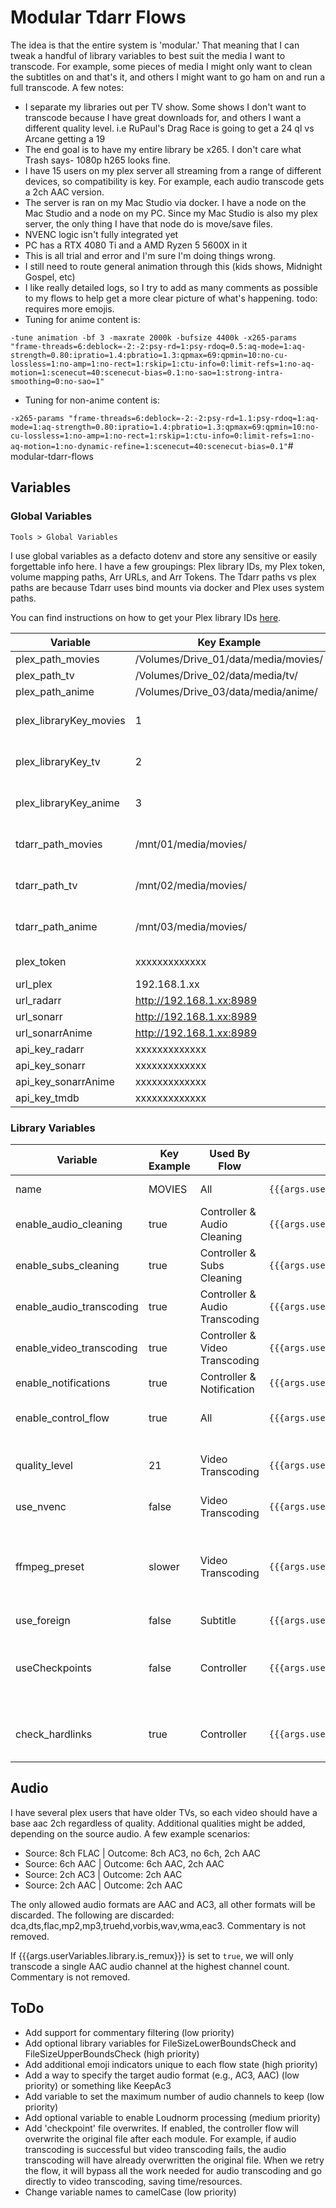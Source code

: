 # Modular Tdarr Flows

The idea is that the entire system is 'modular.' That meaning that I can tweak a
handful of library variables to best suit the media I want to transcode. For
example, some pieces of media I might only want to clean the subtitles on and
that's it, and others I might want to go ham on and run a full transcode. A few
notes:

- I separate my libraries out per TV show. Some shows I don't want to transcode
  because I have great downloads for, and others I want a different quality
  level. i.e RuPaul's Drag Race is going to get a 24 ql vs Arcane getting a 19
- The end goal is to have my entire library be x265. I don't care what Trash
  says- 1080p h265 looks fine.
- I have 15 users on my plex server all streaming from a range of different
  devices, so compatibility is key. For example, each audio transcode gets a 2ch
  AAC version.
- The server is ran on my Mac Studio via docker. I have a node on the Mac Studio
  and a node on my PC. Since my Mac Studio is also my plex server, the only
  thing I have that node do is move/save files.
- NVENC logic isn't fully integrated yet
- PC has a RTX 4080 Ti and a AMD Ryzen 5 5600X in it
- This is all trial and error and I'm sure I'm doing things wrong.
- I still need to route general animation through this (kids shows, Midnight
  Gospel, etc)
- I like really detailed logs, so I try to add as many comments as possible to
  my flows to help get a more clear picture of what's happening. todo: requires
  more emojis.
- Tuning for anime content is:

`-tune animation -bf 3 -maxrate 2000k -bufsize 4400k -x265-params "frame-threads=6:deblock=-2:-2:psy-rd=1:psy-rdoq=0.5:aq-mode=1:aq-strength=0.80:ipratio=1.4:pbratio=1.3:qpmax=69:qpmin=10:no-cu-lossless=1:no-amp=1:no-rect=1:rskip=1:ctu-info=0:limit-refs=1:no-aq-motion=1:scenecut=40:scenecut-bias=0.1:no-sao=1:strong-intra-smoothing=0:no-sao=1"`

- Tuning for non-anime content is:

`-x265-params "frame-threads=6:deblock=-2:-2:psy-rd=1.1:psy-rdoq=1:aq-mode=1:aq-strength=0.80:ipratio=1.4:pbratio=1.3:qpmax=69:qpmin=10:no-cu-lossless=1:no-amp=1:no-rect=1:rskip=1:ctu-info=0:limit-refs=1:no-aq-motion=1:no-dynamic-refine=1:scenecut=40:scenecut-bias=0.1"`#
modular-tdarr-flows

## Variables

### Global Variables

`Tools > Global Variables`

I use global variables as a defacto dotenv and store any sensitive or easily
forgettable info here. I have a few groupings: Plex library IDs, my Plex token,
volume mapping paths, Arr URLs, and Arr Tokens. The Tdarr paths vs plex paths
are because Tdarr uses bind mounts via docker and Plex uses system paths.

You can find instructions on how to get your Plex library IDs
[here](https://support.plex.tv/articles/201638786-plex-media-server-url-commands/).

| Variable               | Key Example                          | Category             | Arg                                                      |
| ---------------------- | ------------------------------------ | -------------------- | -------------------------------------------------------- |
| plex_path_movies       | /Volumes/Drive_01/data/media/movies/ | Plex Path            | `{{{args.userVariables.global.plex_path_movies}}}`       |
| plex_path_tv           | /Volumes/Drive_02/data/media/tv/     | Plex Path            | `{{{args.userVariables.global.plex_path_tv}}}`           |
| plex_path_anime        | /Volumes/Drive_03/data/media/anime/  | Plex Path            | `{{{args.userVariables.global.plex_path_anime}}}`        |
| plex_libraryKey_movies | 1                                    | Plex Library Key     | `{{{args.userVariables.global.plex_libraryKey_movies}}}` |
| plex_libraryKey_tv     | 2                                    | Plex Library Key     | `{{{args.userVariables.global.plex_libraryKey_tv}}}`     |
| plex_libraryKey_anime  | 3                                    | Plex Library Key     | `{{{args.userVariables.global.plex_libraryKey_anime}}}`  |
| tdarr_path_movies      | /mnt/01/media/movies/                | TDARR Volume Mapping | `{{{args.userVariables.global.tdarr_path_movies}}}`      |
| tdarr_path_tv          | /mnt/02/media/movies/                | TDARR Volume Mapping | `{{{args.userVariables.global.tdarr_path_tv}}}`          |
| tdarr_path_anime       | /mnt/03/media/movies/                | TDARR Volume Mapping | `{{{args.userVariables.global.tdarr_path_anime}}}`       |
| plex_token             | xxxxxxxxxxxxx                        | Plex Token           | `{{{args.userVariables.global.plex_token}}}`             |
| url_plex               | 192.168.1.xx                         | Plex IP              | `{{{args.userVariables.global.url_radarr}}}`             |
| url_radarr             | http://192.168.1.xx:8989             | Arr URL              | `{{{args.userVariables.global.url_radarr}}}`             |
| url_sonarr             | http://192.168.1.xx:8989             | Arr URL              | `{{{args.userVariables.global.url_sonarr}}}`             |
| url_sonarrAnime        | http://192.168.1.xx:8989             | Arr URL              | `{{{args.userVariables.global.url_sonarrAnime}}}`        |
| api_key_radarr         | xxxxxxxxxxxxx                        | API Key              | `{{{args.userVariables.global.api_key_radarr}}}`         |
| api_key_sonarr         | xxxxxxxxxxxxx                        | API Key              | `{{{args.userVariables.global.api_key_sonarr}}}`         |
| api_key_sonarrAnime    | xxxxxxxxxxxxx                        | API Key              | `{{{args.userVariables.global.api_key_sonarrAnime}}}`    |
| api_key_tmdb           | xxxxxxxxxxxxx                        | API Key              | `{{{args.userVariables.global.api_key_tmdb}}}`           |

### Library Variables

| Variable                 | Key Example | Used By Flow                   | Arg                                                         | Note                                                                              |
| ------------------------ | ----------- | ------------------------------ | ----------------------------------------------------------- | --------------------------------------------------------------------------------- |
| name                     | MOVIES      | All                            | `{{{args.userVariables.library.name}}}`                     | Must be all uppercase                                                             |
| enable_audio_cleaning    | true        | Controller & Audio Cleaning    | `{{{args.userVariables.library.enable_audio_cleaning}}}`    | lowercase, true/false                                                             |
| enable_subs_cleaning     | true        | Controller & Subs Cleaning     | `{{{args.userVariables.library.enable_subs_cleaning}}}`     | lowercase, true/false                                                             |
| enable_audio_transcoding | true        | Controller & Audio Transcoding | `{{{args.userVariables.library.enable_audio_transcoding}}}` | lowercase, true/false                                                             |
| enable_video_transcoding | true        | Controller & Video Transcoding | `{{{args.userVariables.library.enable_video_transcoding}}}` | lowercase, true/false                                                             |
| enable_notifications     | true        | Controller & Notification      | `{{{args.userVariables.library.enable_notifications}}}`     | **Not yet implemented**                                                           |
| enable_control_flow      | true        | All                            | `{{{args.userVariables.library.enable_control_flow}}}`      | Prevents returning to the controller                                              |
| quality_level            | 21          | Video Transcoding              | `{{{args.userVariables.library.quality_level}}}`            | 18 to 25 recommended. lower = higher quality                                      |
| use_nvenc                | false       | Video Transcoding              | `{{{args.userVariables.library.use_nvenc}}}`                | lowercase, true/false                                                             |
| ffmpeg_preset            | slower      | Video Transcoding              | `{{{args.userVariables.library.ffmpeg_preset}}}`            | lowercase. Options: slower, slow, medium, fast, faster. NVENC cannot use 'slower' |
| use_foreign              | false       | Subtitle                       | `{{{args.userVariables.library.use_foreign}}}`              | Optional                                                                          |
| useCheckpoints           | false       | Controller                     | `{{{args.userVariables.library.useCheckpoints}}}`           | Optional. Should we overrwrite the source file after each flow?                   |
| check_hardlinks          | true        | Controller                     | `{{{args.userVariables.library.check_hardlinks}}}`          | Filter check to see if video is hard linked anywhere.                             |

## Audio

I have several plex users that have older TVs, so each video should have a base
aac 2ch regardless of quality. Additional qualities might be added, depending on
the source audio. A few example scenarios:

- Source: 8ch FLAC | Outcome: 8ch AC3, no 6ch, 2ch AAC
- Source: 6ch AAC | Outcome: 6ch AAC, 2ch AAC
- Source: 2ch AC3 | Outcome: 2ch AAC
- Source: 2ch AAC | Outcome: 2ch AAC

The only allowed audio formats are AAC and AC3, all other formats will be
discarded. The following are discarded:
dca,dts,flac,mp2,mp3,truehd,vorbis,wav,wma,eac3. Commentary is not removed.

If {{{args.userVariables.library.is_remux}}} is set to `true`, we will only
transcode a single AAC audio channel at the highest channel count. Commentary is
not removed.

## ToDo

- Add support for commentary filtering (low priority)
- Add optional library variables for FileSizeLowerBoundsCheck and
  FileSizeUpperBoundsCheck (high priority)
- Add additional emoji indicators unique to each flow state (high priority)
- Add a way to specify the target audio format (e.g., AC3, AAC) (low priority)
  or something like KeepAc3
- Add variable to set the maximum number of audio channels to keep (low
  priority)
- Add optional variable to enable Loudnorm processing (medium priority)
- Add 'checkpoint' file overwrites. If enabled, the controller flow will
  overwrite the original file after each module. For example, if audio
  transcoding is successful but video transcoding fails, the audio transcoding
  will have already overwritten the original file. When we retry the flow, it
  will bypass all the work needed for audio transcoding and go directly to video
  transcoding, saving time/resources.
- Change variable names to camelCase (low priority)
